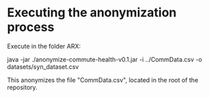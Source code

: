 # Executing the anonymization process

Execute in the folder ARX:

java -jar ./anonymize-commute-health-v0.1.jar -i ../CommData.csv -o datasets/syn_dataset.csv

This anonymizes the file "CommData.csv", located in the root of the repository.